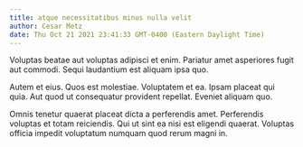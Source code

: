 ```yaml
---
title: atque necessitatibus minus nulla velit
author: Cesar Metz
date: Thu Oct 21 2021 23:41:33 GMT-0400 (Eastern Daylight Time)
---
```

Voluptas beatae aut voluptas adipisci et enim. Pariatur amet asperiores fugit aut commodi. Sequi laudantium est aliquam ipsa quo.

 Autem et eius. Quos est molestiae. Voluptatem et ea. Ipsam placeat qui quia. Aut quod ut consequatur provident repellat. Eveniet aliquam quo.

 Omnis tenetur quaerat placeat dicta a perferendis amet. Perferendis voluptas et totam reiciendis. Qui ut sint ea nisi est eligendi quaerat. Voluptas officia impedit voluptatum numquam quod rerum magni in.